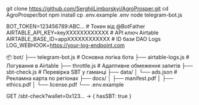 git clone https://github.com/SerghiiLimborskyi/AgroProsper.git
cd AgroProsper/bot
npm install
cp .env.example .env
node telegram-bot.js

BOT_TOKEN=123456789:ABC...         # Токен від @BotFather
AIRTABLE_API_KEY=keyXXXXXXXXXXXX   # API ключ Airtable
AIRTABLE_BASE_ID=appXXXXXXXXXXXX   # ID бази DAO Logs
LOG_WEBHOOK=https://your-log-endpoint.com

📦 bot/
├── telegram-bot.js         # Основна логіка бота
├── airtable-logs.js        # Логування в Airtable
├── throttle.js             # Адаптивне обмеження запитів
├── sbt-check.js            # Перевірка SBT у гаманці
├── data/
│   └── ads.json            # Рекламна карта по регіонах
├── docs/
│   ├── manifest.pdf
│   ├── ethics.pdf
│   └── license.pdf
└── .env.example

GET /sbt-check?wallet=0x123...
→ { hasSBT: true }
